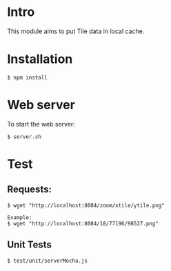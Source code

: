 # Intro
This module aims to put Tile data in local cache.

# Installation
```
$ npm install
```

# Web server
To start the web server:
```
$ server.sh
```

# Test

## Requests:
```
$ wget "http://localhost:8084/zoom/xtile/ytile.png"

Example:
$ wget "http://localhost:8084/18/77196/98527.png"
```

## Unit Tests
```
$ test/unit/serverMocha.js
```
